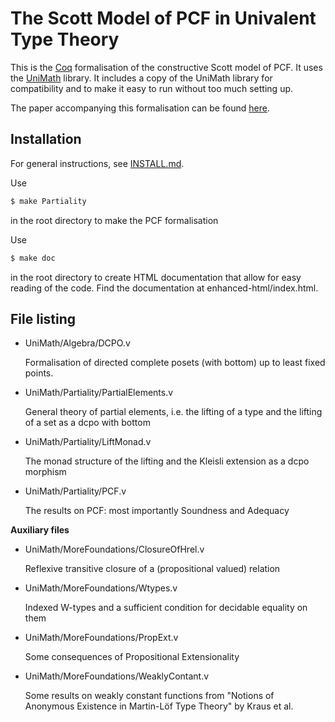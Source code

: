 The Scott Model of PCF in Univalent Type Theory
============================================================

This is the [Coq](https://coq.inria.fr/) formalisation of the constructive Scott model of PCF.
It uses the [UniMath](https://github.com/UniMath/UniMath) library.
It includes a copy of the UniMath library for compatibility and to make it easy to run without too much setting up.

The paper accompanying this formalisation can be found
[here](https://arxiv.org/abs/1904.09810).

Installation
------------

For general instructions, see 
[INSTALL.md](https://github.com/tomdjong/UniMath/blob/paper/INSTALL.md).

Use 
```bash
$ make Partiality
```
in the root directory to make the PCF formalisation

Use
```bash
$ make doc
```
in the root directory to create HTML documentation that allow for easy reading
of the code. Find the documentation at enhanced-html/index.html.

File listing
------------
- UniMath/Algebra/DCPO.v

  Formalisation of directed complete posets (with bottom) up to least fixed
  points.

- UniMath/Partiality/PartialElements.v

  General theory of partial elements, i.e. the lifting of a type and the lifting
  of a set as a dcpo with bottom 
- UniMath/Partiality/LiftMonad.v

  The monad structure of the lifting and the Kleisli extension as a dcpo morphism
- UniMath/Partiality/PCF.v

  The results on PCF: most importantly Soundness and Adequacy

**Auxiliary files**
- UniMath/MoreFoundations/ClosureOfHrel.v

  Reflexive transitive closure of a (propositional valued) relation
- UniMath/MoreFoundations/Wtypes.v

  Indexed W-types and a sufficient condition for decidable equality on them
- UniMath/MoreFoundations/PropExt.v

  Some consequences of Propositional Extensionality
- UniMath/MoreFoundations/WeaklyContant.v

  Some results on weakly constant functions from "Notions of Anonymous
  Existence in Martin-Löf Type Theory" by Kraus et al.


